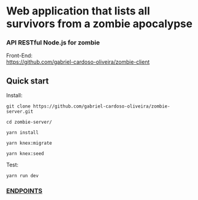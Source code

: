 # Web application that lists all survivors from a zombie apocalypse

### API RESTful Node.js for zombie

Front-End:<br />
https://github.com/gabriel-cardoso-oliveira/zombie-client<br />

## Quick start

Install:

```
git clone https://github.com/gabriel-cardoso-oliveira/zombie-server.git
```
```
cd zombie-server/
```
```
yarn install
```
```
yarn knex:migrate
```
```
yarn knex:seed
```

Test:

```
yarn run dev
```

### <a href="https://github.com/gabriel-cardoso-oliveira/zombie-server/blob/master/Insomnia-All_2021-05-24">ENDPOINTS</a>

